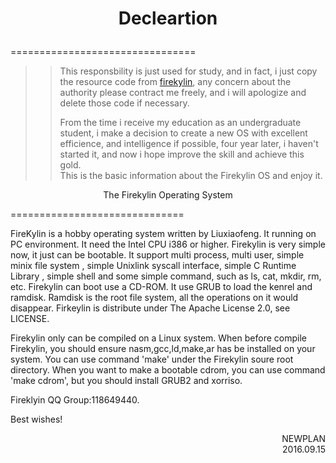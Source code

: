 # <p align="center">Decleartion</p>
================================

>>This responsbility is just used for study, and in fact, i just copy the resource code from [firekylin](https://coding.net/u/liuxiaofeng/p/firekylin/git), any concern about the authority please contract me freely, and i will apologize and delete those code if necessary.</br>
>><td style="word-break:break-all">From the time i receive my education as an undergraduate student, i make a decision to create a new OS with excellent efficience, and intelligence if possible, four year later, i haven't started it, and now i hope improve the skill and achieve this gold.</td></br>
>>This is the basic information about the Firekylin OS and enjoy it.






<p align="center">The Firekylin Operating System</p>
==============================

FireKylin is a hobby operating system written by Liuxiaofeng. It running on PC environment. It need the Intel CPU i386 or higher.
Firekylin is very simple now, it just can be bootable. It support multi process, multi user, simple minix file system , simple Unixlink syscall interface, simple C Runtime Library , simple shell and some simple command, such as ls, cat, mkdir, rm, etc.
Firekylin can boot use a CD-ROM. It use GRUB to load the kenrel and ramdisk. Ramdisk is the root file system, all the operations on it would disappear. 
Firkeylin is distribute under The Apache License 2.0, see LICENSE.
  
Firekylin only can be compiled on a Linux system. When before compile Firekylin, you should ensure nasm,gcc,ld,make,ar has be installed on your system. You can use command 'make' under the Firekylin soure root directory.
When you want to make a bootable cdrom, you can use command 'make cdrom', but you should install GRUB2 and xorriso.

Fireklyin QQ Group:118649440.

Best wishes!


<p align="right">NEWPLAN </br>2016.09.15</p>
